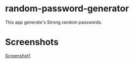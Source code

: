 # random-password-generator
This app generate's Strong random passwords.

# Screenshots

[Screenshot1](https://raw.githubusercontent.com/devendrapoonia/random-password-generator/master/screenshots/screenshot1.PNG)
